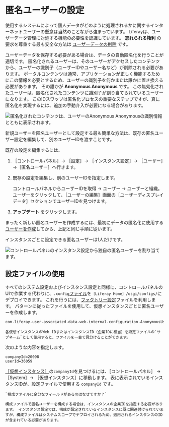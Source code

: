 # 匿名ユーザーの設定

使用するシステムによって個人データがどのように処理されるかに関するインターネットユーザーの懸念は当然のことながら強まっています。 Liferayは、ユーザーデータ管理に対処する機能の必要性を認識しています。 **忘れられる権利** の要求を尊重する最も安全な方法は [ユーザーデータの削除](./sanitizing-user-data.md#the-personal-data-erasure-screen) です。

ユーザーデータを保存する必要がある場合は、データの自動匿名化を行うことが 適切です。 匿名化されるユーザーは、そのユーザーがアクセスしたコンテンツから、ユーザーの識別子（ユーザーIDやユーザー名など）が削除される必要があります。 ポータルコンテンツは通常、アプリケーションが正しく機能するためにこの情報を必要とするため、ユーザーの識別子を何かまたは誰かに置き換える必要があります。 その誰かが **Anonymous Anonymous** です。 この無効化されたユーザーは、匿名化されたコンテンツに識別子が割り当てられているユーザーになります。 このIDスワップは匿名化プロセスの重要なステップですが、真に匿名化を実現するには、追加の手動介入が必要になる場合があります。

![匿名化されたコンテンツは、ユーザーのAnonymous Anonymousの識別情報とともに表示されます。](./configuring-the-anonymous-user/images/01.png)

新規ユーザーを匿名ユーザーとして設定する最も簡単な方法は、既存の匿名ユーザー設定を編集して、別のユーザーIDを渡すことです。

既存の設定を編集するには、

1. ［コントロールパネル］&rarr; ［設定］&rarr; ［インスタンス設定］&rarr; ［ユーザー］&rarr;［匿名ユーザー］へ行きます。

1. 既存の設定を編集し、別のユーザーIDを指定します。

   コントロールパネルからユーザーIDを取得 &rarr; ユーザー &rarr; ユーザーと組織。 ユーザーをクリックして、［ユーザーの編集］画面の［ユーザーディスプレイデータ］セクションでユーザーIDを見つけます。

1. **アップデート** をクリックします。

まったく新しい匿名ユーザーを作成するには、最初にデータの匿名化に使用する[ユーザーを作成](../users/adding-and-managing-users.md)してから、上記と同じ手順に従います。

インスタンスごとに設定できる匿名ユーザーは1人だけです。

![コントロールパネルのインスタンス設定から独自の匿名ユーザーを割り当てます。](./configuring-the-anonymous-user/images/02.png)

## 設定ファイルの使用

すべてのシステム設定およびインスタンス設定と同様に、コントロールパネルのUIで作業する代わりに、`.config`[ファイル](../../system-administration/configuring-liferay/configuration-files-and-factories/using-configuration-files.md)を`［Liferay Home］/osgi/configs/`にデプロイできます。 これを行うには、[ファクトリー設定](../../system-administration/configuring-liferay/configuration-files-and-factories/using-factory-configuration.md)ファイルを利用します。 パターンに従ったファイルを使用して、仮想インスタンスごとに匿名ユーザーを作成します。

```bash
com.liferay.user.associated.data.web.internal.configuration.AnonymousUserConfiguration.scoped-[uniqueId].config
```

```{tip}
各仮想インスタンスのWeb IDまたはインスタンスID（企業IDに相当）を設定ファイルの`サブネーム`として使用すると、ファイルを一目で見分けることができます。
```

次のような内容を指定します。

```properties
companyId=20098
userId=36059
```

[［仮想インスタンス］](../../system-administration/configuring-liferay/virtual-instances.md)の`companyId`を見つけるには、［コントロールパネル］ &rarr; ［System］&rarr; ［仮想インスタンス］に移動します。 表に表示されているインスタンスIDが、設定ファイルで使用する `companyId` です。

```{note}
`構成ファイルに余分なフィールドがあるのはなぜですか？`

構成ファイルで匿名ユーザーを構成する場合は、インスタンスの企業IDを指定する必要があります。 インスタンス設定では、構成が設定されているインスタンスに既に関連付けられていますが、構成ファイルはシステムスコープでデプロイされるため、適用されるインスタンスのIDが含まれている必要があります。
```

